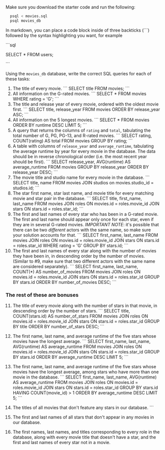 Make sure you download the starter code and run the following:

```sh
  psql < movies.sql
  psql movies_db
```

In markdown, you can place a code block inside of three backticks (```) followed by the syntax highlighting you want, for example

\```sql

SELECT \* FROM users;

\```

Using the `movies_db` database, write the correct SQL queries for each of these tasks:

1.  The title of every movie.
    \```
    SELECT title FROM movies;
    \```
2.  All information on the G-rated movies.
    \```
    SELECT * FROM movies WHERE rating = 'G';
    \```
3.  The title and release year of every movie, ordered with the
    oldest movie first.
    \```
    SELECT title, release_year FROM movies ORDER BY release_year ASC;
    \```
4.  All information on the 5 longest movies.
    \```
    SELECT * FROM movies ORDER BY runtime DESC LIMIT 5;
    \```
5.  A query that returns the columns of `rating` and `total`, tabulating the
    total number of G, PG, PG-13, and R-rated movies.
    \```
    SELECT rating, COUNT(rating) AS total FROM movies GROUP BY rating;
    \```
6.  A table with columns of `release_year` and `average_runtime`,
    tabulating the average runtime by year for every movie in the database. The data should be in reverse chronological order (i.e. the most recent year should be first).
    \```
    SELECT release_year, AVG(runtime) AS average_runtime FROM movies GROUP BY release_year ORDER BY release_year DESC;
    \```
7.  The movie title and studio name for every movie in the
    database.
    \```
    SELECT title, name FROM movies JOIN studios on movies.studio_id = studios.id;
    \```
8.  The star first name, star last name, and movie title for every
    matching movie and star pair in the database.
    \```
    SELECT title, first_name, last_name FROM movies JOIN roles ON movies.id = roles.movie_id JOIN stars ON stars.id = roles.star_id;
    \```
9.  The first and last names of every star who has been in a G-rated movie. The first and last name should appear only once for each star, even if they are in several G-rated movies. *IMPORTANT NOTE*: it's possible that there can be two *different* actors with the same name, so make sure your solution accounts for that.
    \```
    SELECT first_name, last_name FROM movies JOIN roles ON movies.id = roles.movie_id JOIN stars ON stars.id = roles.star_id WHERE rating = 'G' GROUP BY stars.id;
    \```
10. The first and last names of every star along with the number
    of movies they have been in, in descending order by the number of movies. (Similar to #9, make sure
    that two different actors with the same name are considered separately).
    \```
    SELECT first_name, last_name, COUNT(*) AS number_of_movies FROM movies JOIN roles ON movies.id = roles.movie_id JOIN stars ON stars.id = roles.star_id GROUP BY stars.id ORDER BY number_of_movies DESC;
    \```
### The rest of these are bonuses

11. The title of every movie along with the number of stars in
    that movie, in descending order by the number of stars.
    \```
    SELECT title, COUNT(stars.id) AS number_of_stars FROM movies JOIN roles ON movies.id = roles.movie_id JOIN stars ON stars.id = roles.star_id GROUP BY title ORDER BY number_of_stars DESC;
    \```
12. The first name, last name, and average runtime of the five
    stars whose movies have the longest average.
    \```
    SELECT first_name, last_name, AVG(runtime) AS average_runtime FROM movies JOIN roles ON movies.id = roles.movie_id JOIN stars ON stars.id = roles.star_id GROUP BY stars.id ORDER BY average_runtime DESC LIMIT 5;
    \```
13. The first name, last name, and average runtime of the five
    stars whose movies have the longest average, among stars who have more than one movie in the database.
    \```
    SELECT first_name, last_name, AVG(runtime) AS average_runtime FROM movies JOIN roles ON movies.id = roles.movie_id JOIN stars ON stars.id = roles.star_id GROUP BY stars.id HAVING COUNT(movie_id) > 1 ORDER BY average_runtime DESC LIMIT 5;
    \```
14. The titles of all movies that don't feature any stars in our
    database.
    \```
    

15. The first and last names of all stars that don't appear in any movies in our database.

16. The first names, last names, and titles corresponding to every
    role in the database, along with every movie title that doesn't have a star, and the first and last names of every star not in a movie.
